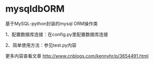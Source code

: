 mysqldbORM
==========

基于MySQL-python封装的mysql ORM操作类
>
1、配置数据库连接：在config.py里配置数据库连接
>
2、简单使用方法：参见test.py内容
>
更多内容查看文章 http://www.cnblogs.com/kennyhr/p/3654491.html